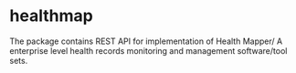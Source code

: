 # healthmap
The package contains REST API for implementation of Health Mapper/ A enterprise level health records monitoring and management software/tool sets.
